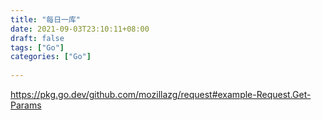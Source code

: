 ```yaml
---
title: "每日一库"
date: 2021-09-03T23:10:11+08:00
draft: false
tags: ["Go"]
categories: ["Go"]
 
---
```




https://pkg.go.dev/github.com/mozillazg/request#example-Request.Get-Params